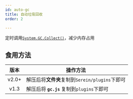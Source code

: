 ```yaml
---
id: auto-gc
title: 自动垃圾回收
order: 2

---
```



定时调用[`System.GC.Collect()`](https://learn.microsoft.com/zh-cn/dotnet/api/system.gc.collect?view=net-8.0)，减少内存占用

## 食用方法

| 版本  | 操作方法                                       |
| :---: | ---------------------------------------------- |
| v2.0+ | 解压后将**文件夹**复制到`Serein/plugins`下即可 |
| v1.3  | 解压后将 **`gc.js`** 复制到`plugins`下即可     |
